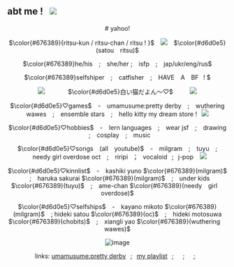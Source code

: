 ## abt me !⠀<img src=https://files.catbox.moe/lneeto.gif>
<div align="center">
  # yahoo! 
  
  $\color{#676389}{ritsu-kun / ritsu-chan / ritsu ! }$⠀ <img src=https://files.catbox.moe/f8z1rn.gif>⠀ $\color{#d6d0e5}(satou⠀ ritsu)$
  
  $\color{#676389}he/his⠀  ;⠀ she/her ; ⠀isfp ⠀; ⠀jap/ukr/eng/rus$

  $\color{#676389}selfshiper⠀ ; ⠀catfisher ⠀;⠀ HAVE ⠀A⠀ BF⠀! $

  <img src=https://files.catbox.moe/oq1tho.gif>⠀⠀ ⠀ ⠀  $\color{#d6d0e5}白い猫だよん～♡$⠀ ⠀⠀ <img src=https://files.catbox.moe/z5ayqw.gif>
  
  $\color{#d6d0e5}♡games$ ⠀-⠀ umamusume:pretty derby⠀ ;⠀ wuthering wawes⠀ ; ⠀ensemble stars⠀ ;⠀ hello kitty my dream store !⠀<img src=https://files.catbox.moe/mcw7n9.gif>
  
  $\color{#d6d0e5}♡hobbies$ ⠀-⠀ lern languages ⠀;⠀ wear jsf⠀ ;⠀ drawing ⠀;⠀ cosplay⠀ ; ⠀music 

  $\color{#d6d0e5}♡songs⠀ (all ⠀youtube)$ ⠀- ⠀milgram⠀ ; ⠀tuyu ⠀; ⠀needy girl overdose oct⠀ ; ⠀riripi⠀；⠀vocaloid⠀;⠀j-pop ⠀<img src=https://files.catbox.moe/du7k1m.gif>

  $\color{#d6d0e5}♡kinnlist$ ⠀- ⠀kashiki yuno $\color{#676389}(milgram)$ ⠀; ⠀haruka sakurai $\color{#676389}(milgram)$ ⠀;⠀ under kids $\color{#676389}(tuyu)$ ⠀; ⠀ame-chan $\color{#676389}(needy⠀  girl ⠀ overdose)$

  $\color{#d6d0e5}♡selfships$ ⠀-⠀ kayano mikoto $\color{#676389}(milgram)$ ⠀; hideki satou $\color{#676389}(oc)$⠀ ; ⠀hideki motosuwa $\color{#676389}(chobits)$⠀ ; ⠀xiangli yao $\color{#676389}(wuthering ⠀ wawes)$
  
  ![image](https://files.catbox.moe/448fp8.png)

links: [umamusume:pretty derby](https://umamusu.wiki/Main_Page)⠀;⠀[my playlist](https://youtube.com/playlist?list=PLblJxRTm4VHHzA_wj1OEmzbfYiMDkXnfE&si=hck46ReWKL0EwFuR)⠀;⠀[]()⠀;⠀[]()⠀;⠀[]()
  
</div>
